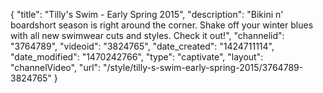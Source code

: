 {
    "title": "Tilly's Swim - Early Spring 2015",
    "description": "Bikini n' boardshort season is right around the corner. Shake off your winter blues with all new swimwear cuts and styles. Check it out!",
    "channelid": "3764789",
    "videoid": "3824765",
    "date_created": "1424711114",
    "date_modified": "1470242766",
    "type": "captivate",
    "layout": "channelVideo",
    "url": "\/style\/tilly-s-swim-early-spring-2015\/3764789-3824765"
}